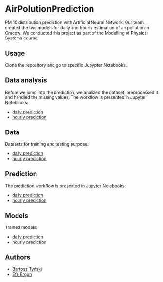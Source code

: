 # AirPolutionPrediction
PM 10 distribution prediction with Artificial Neural Network. Our team created the two models for daily and hourly estimation of air pollution in Cracow. We conducted this project as part of the Modelling of Physical Systems course.

## Usage 
Clone the repository and go to specific Jupypter Notebooks.

## Data analysis
Before we jump into the prediction, we analized the dataset, preprocessed it and handled the missing values. The workflow is presented in Jupyter Notebooks:
* [daily prediction](daily_pred/DataProcessing.ipynb)
* [hourly prediction](hourly_pred/DataProcessing.ipynb)

## Data
Datasets for training and testing purpose:
* [daily prediction](https://www.dropbox.com/s/ycomop6myalhlet/daily_all_03_19_Maj.csv?dl=0)
* [hourly prediction](https://www.dropbox.com/s/onpi5gs4fga1tq2/data.zip?dl=0)

## Prediction
The prediction workflow is presented in Jupyter Notebooks:
* [daily prediction](daily_pred/Real_Deal.ipynb)
* [hourly prediction](hourly_pred/Prediction.ipynb)

## Models
Trained models:
* [daily prediction](https://drive.google.com/file/d/1VZagMppapkVlhxJ0i4uWPjaazcuUrhSt/view?usp=sharing)
* [hourly prediction](https://drive.google.com/file/d/1ySBWwlw04jS7JuvXP0zm8cztoHxW1H2V/view?usp=sharing)

## Authors
* [Bartosz Tyński](https://github.com/tynski)
* [Efe Ergun](https://github.com/efeergun)
